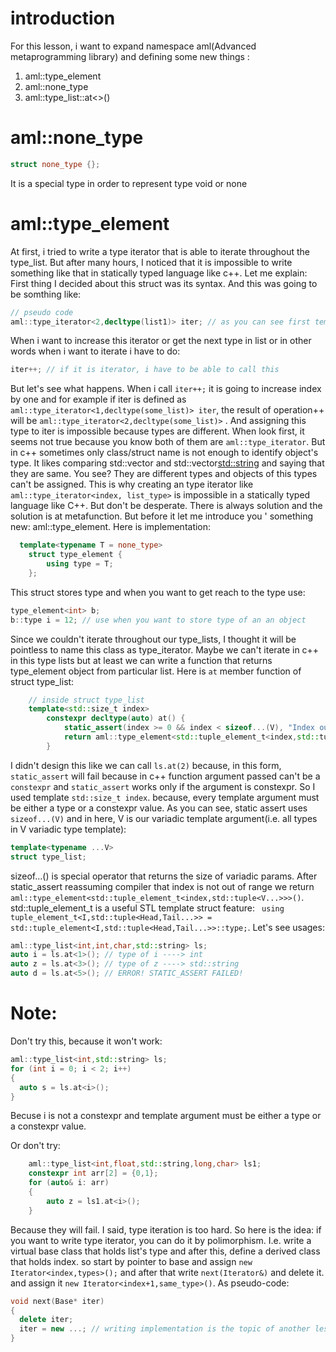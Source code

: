 # introduction 
For this lesson, i want to expand namespace aml(Advanced metaprogramming library) and defining some new things :
  1. aml::type_element
  2. aml::none_type
  3. aml::type_list::at<>()

# aml::none_type
``` C++
struct none_type {};
```
It is a special type in order to represent type void or none

# aml::type_element
At first, i tried to write a type iterator that is able to iterate throughout the type_list. But after many hours, I 
noticed that it is impossible to write something like that in statically typed language like c++. Let me explain:
First thing I decided about this struct was its syntax. And this was going to be somthing like:
``` C++
// pseudo code
aml::type_iterator<2,decltype(list1)> iter; // as you can see first template arg is index and second is list1's type
```
When i want to increase this iterator or get the next type in list or in other words when i want to iterate i have to do:
``` C++
iter++; // if it is iterator, i have to be able to call this
```
But let's see what happens. When i call ```iter++;``` it is going to increase index by one and for example if iter 
is defined as ```aml::type_iterator<1,decltype(some_list)> iter```, the result of operation++ will be ```aml::type_iterator<2,decltype(some_list)>```
. And assigning this type to iter is impossible because types are different. When look first, it seems not true because 
you know both of them are ```aml::type_iterator```. But in c++ sometimes only class/struct name is not enough to identify object's type.
It likes comparing std::vector<int> and std::vector<std::string> and saying that they are same. You see? They are different types and 
objects of this types can't be assigned. This is why creating an type iterator like ```aml::type_iterator<index, list_type>``` is impossible in a statically 
typed language like C++. But don't be desperate. There is always solution and the solution is at metafunction. But before it let me introduce you '
something new: aml::type_element. Here is implementation:
``` C++
  template<typename T = none_type>
	struct type_element {
		using type = T;
	};
```
This struct stores type and when you want to get reach to the type use:
``` C++
type_element<int> b;
b::type i = 12; // use when you want to store type of an an object
```
Since we couldn't iterate throughout our type_lists, I thought it will be pointless to name this class as type_iterator.
Maybe we can't iterate in c++ in this type lists but at least we can write a function that returns type_element object from
particular list. Here is ```at``` member function of struct type_list:
``` C++
    // inside struct type_list
    template<std::size_t index>
		constexpr decltype(auto) at() {
			static_assert(index >= 0 && index < sizeof...(V), "Index out of range!");
			return aml::type_element<std::tuple_element_t<index,std::tuple<V...>>>();
		}
```
I didn't design this like we can call ```ls.at(2)``` because, in this form, ```static_assert``` will fail because in c++ 
function argument passed can't be a ```constexpr``` and ```static_assert``` works only if the argument is constexpr. 
So I used template ```std::size_t index```. because, every template argument must be either a type or a constexpr value.
As you can see, static assert uses ```sizeof...(V)``` and in here, V is our variadic template argument(i.e. all types in V variadic type template):
``` C++
template<typename ...V>
struct type_list;
```
sizeof...() is special operator that returns the size of variadic params. After static_assert reassuming compiler that 
index is not out of range we return ```aml::type_element<std::tuple_element_t<index,std::tuple<V...>>>()```. std::tuple_element_t is a useful 
STL template struct feature: ``` using tuple_element_t<I,std::tuple<Head,Tail...>> = std::tuple_element<I,std::tuple<Head,Tail...>>::type;```.
Let's see usages:
``` C++
aml::type_list<int,int,char,std::string> ls;
auto i = ls.at<1>(); // type of i ----> int
auto z = ls.at<3>(); // type of z ----> std::string
auto d = ls.at<5>(); // ERROR! STATIC_ASSERT FAILED!
```
# Note:

Don't try this, because it won't work:
``` C++
aml::type_list<int,std::string> ls;
for (int i = 0; i < 2; i++)
{
  auto s = ls.at<i>();
}
```
Becuse i is not a constexpr and template argument must be either a type or a constexpr value.

Or don't try:
``` C++
	aml::type_list<int,float,std::string,long,char> ls1;
	constexpr int arr[2] = {0,1};
	for (auto& i: arr)
	{
		auto z = ls1.at<i>();
	}
```

Because they will fail. I said, type iteration is too hard. So here is the idea:
if you want to write type iterator, you can do it by polimorphism. I.e. write a virtual base class that holds 
list's type and after this, define a derived class that holds index. so start by pointer to base and assign ```new Iterator<index,types>();```
and after that write ```next(Iterator&)``` and delete it. and assign it ```new Iterator<index+1,same_type>()```. As 
pseudo-code:
``` C++
void next(Base* iter)
{
  delete iter;
  iter = new ...; // writing implementation is the topic of another lesson
}
```




